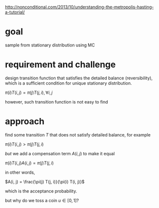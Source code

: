 http://nonconditional.com/2013/10/understanding-the-metropolis-hasting-a-tutorial/

# goal

sample from stationary distribution using MC

# requirement and challenge

design transition function that satisfies the detailed balance (reversibility), which is a sufficient condition for unique stationary distribution. 

$`\pi(i) T(i, j) = \pi(j) T(j, i), \forall i, j`$

however, such transition function is not easy to find


# approach
 
find some transition $`T`$ that does not satisfy detailed balance, for example

$`\pi(i) T(i, j) > \pi(j) T(j, i)`$

*but* we add a compensation term $`A(i, j)`$ to make it equal

$`\pi(i) T(i, j) A(i, j) = \pi(j) T(j, i)`$

in other words, 


$`A(i, j) = \frac{\pi(j) T(j, i)}{\pi(i) T(i, j)}`$

which is the acceptance probability. 

but why do we toss a coin $`u \in [0, 1]`$?